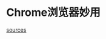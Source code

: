 <!--
 * @Descripttion: 
 * @version: 
 * @Author: shenjia
 * @Date: 2021-07-12 19:40:46
 * @LastEditors: shenjia
 * @LastEditTime: 2021-07-12 19:41:12
-->
# Chrome浏览器妙用

[sources](https://blog.csdn.net/bianliuzhu/article/details/82385851)